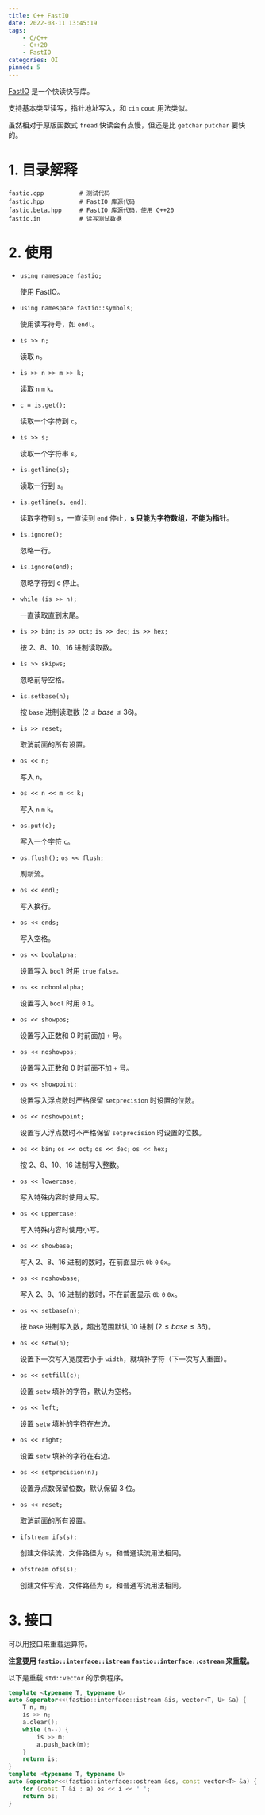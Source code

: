 ```yaml
---
title: C++ FastIO
date: 2022-08-11 13:45:19
tags:
    - C/C++
    - C++20
    - FastIO
categories: OI
pinned: 5
---
```


[FastIO](https://github.com/argvchs/fastio) 是一个快读快写库。

支持基本类型读写，指针地址写入，和 `cin` `cout` 用法类似。

<!-- more -->

虽然相对于原版函数式 `fread` 快读会有点慢，但还是比 `getchar` `putchar` 要快的。

# 1. 目录解释

```plaintext
fastio.cpp          # 测试代码
fastio.hpp          # FastIO 库源代码
fastio.beta.hpp     # FastIO 库源代码，使用 C++20
fastio.in           # 读写测试数据
```

# 2. 使用

-   `using namespace fastio;`

    使用 FastIO。

-   `using namespace fastio::symbols;`

    使用读写符号，如 `endl`。

-   `is >> n;`

    读取 `n`。

-   `is >> n >> m >> k;`

    读取 `n` `m` `k`。

-   `c = is.get();`

    读取一个字符到 `c`。

-   `is >> s;`

    读取一个字符串 `s`。

-   `is.getline(s);`

    读取一行到 `s`。

-   `is.getline(s, end);`

    读取字符到 `s`，一直读到 `end` 停止，**s 只能为字符数组，不能为指针**。

-   `is.ignore();`

    忽略一行。

-   `is.ignore(end);`

    忽略字符到 c 停止。

-   `while (is >> n);`

    一直读取直到末尾。

-   `is >> bin;` `is >> oct;` `is >> dec;` `is >> hex;`

    按 2、8、10、16 进制读取数。

-   `is >> skipws;`

    忽略前导空格。

-   `is.setbase(n);`

    按 `base` 进制读取数 $(2 \le base \le 36)$。

-   `is >> reset;`

    取消前面的所有设置。

-   `os << n;`

    写入 `n`。

-   `os << n << m << k;`

    写入 `n` `m` `k`。

-   `os.put(c);`

    写入一个字符 `c`。

-   `os.flush();` `os << flush;`

    刷新流。

-   `os << endl;`

    写入换行。

-   `os << ends;`

    写入空格。

-   `os << boolalpha;`

    设置写入 `bool` 时用 `true` `false`。

-   `os << noboolalpha;`

    设置写入 `bool` 时用 `0` `1`。

-   `os << showpos;`

    设置写入正数和 0 时前面加 `+` 号。

-   `os << noshowpos;`

    设置写入正数和 0 时前面不加 `+` 号。

-   `os << showpoint;`

    设置写入浮点数时严格保留 `setprecision` 时设置的位数。

-   `os << noshowpoint;`

    设置写入浮点数时不严格保留 `setprecision` 时设置的位数。

-   `os << bin;` `os << oct;` `os << dec;` `os << hex;`

    按 2、8、10、16 进制写入整数。

-   `os << lowercase;`

    写入特殊内容时使用大写。

-   `os << uppercase;`

    写入特殊内容时使用小写。

-   `os << showbase;`

    写入 2、8、16 进制的数时，在前面显示 `0b` `0` `0x`。

-   `os << noshowbase;`

    写入 2、8、16 进制的数时，不在前面显示 `0b` `0` `0x`。

-   `os << setbase(n);`

    按 `base` 进制写入数，超出范围默认 10 进制 $(2 \le base \le 36)$。

-   `os << setw(n);`

    设置下一次写入宽度若小于 `width`，就填补字符（下一次写入重置）。

-   `os << setfill(c);`

    设置 `setw` 填补的字符，默认为空格。

-   `os << left;`

    设置 `setw` 填补的字符在左边。

-   `os << right;`

    设置 `setw` 填补的字符在右边。

-   `os << setprecision(n);`

    设置浮点数保留位数，默认保留 3 位。

-   `os << reset;`

    取消前面的所有设置。

-   `ifstream ifs(s);`

    创建文件读流，文件路径为 `s`，和普通读流用法相同。

-   `ofstream ofs(s);`

    创建文件写流，文件路径为 `s`，和普通写流用法相同。

# 3. 接口

可以用接口来重载运算符。

**注意要用 `fastio::interface::istream` `fastio::interface::ostream` 来重载。**

以下是重载 `std::vector` 的示例程序。

```cpp
template <typename T, typename U>
auto &operator<<(fastio::interface::istream &is, vector<T, U> &a) {
    T n, m;
    is >> n;
    a.clear();
    while (n--) {
        is >> m;
        a.push_back(m);
    }
    return is;
}
template <typename T, typename U>
auto &operator<<(fastio::interface::ostream &os, const vector<T> &a) {
    for (const T &i : a) os << i << ' ';
    return os;
}
```
